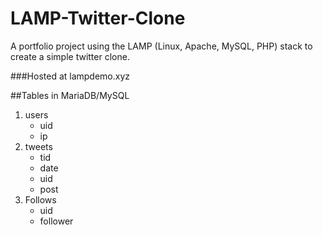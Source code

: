 # LAMP-Twitter-Clone
A portfolio project using the LAMP (Linux, Apache, MySQL, PHP) stack to create a simple twitter clone.  

###Hosted at lampdemo.xyz

##Tables in MariaDB/MySQL
1. users
	* uid
	* ip
2. tweets
	* tid
	* date
	* uid
	* post
3. Follows
	* uid
	* follower
